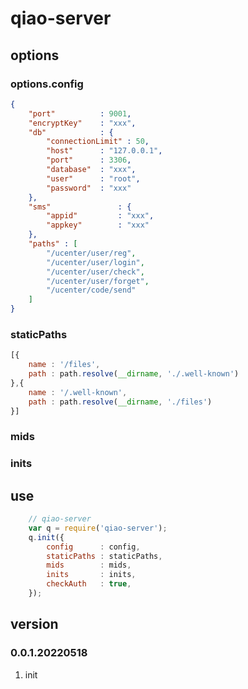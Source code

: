 # qiao-server

## options
### options.config
```json
{
	"port"			: 9001,
	"encryptKey" 	: "xxx",
	"db" 			: {
		"connectionLimit" : 50,
		"host"		: "127.0.0.1", 
	    "port"		: 3306,
	    "database"	: "xxx",
	    "user"		: "root",
	    "password"	: "xxx"
	},
	"sms"               : {
		"appid"         : "xxx",
		"appkey"        : "xxx"
	},
	"paths" : [
		"/ucenter/user/reg",
		"/ucenter/user/login",
		"/ucenter/user/check",
		"/ucenter/user/forget",
		"/ucenter/code/send"
	]
}
```

### staticPaths
```js
[{
	name : '/files',
	path : path.resolve(__dirname, './.well-known')
},{
	name : '/.well-known',
	path : path.resolve(__dirname, './files')
}]
```

### mids

### inits

## use
```js
    // qiao-server
    var q = require('qiao-server');
    q.init({
        config		: config,
        staticPaths	: staticPaths,
        mids		: mids,
        inits		: inits,
        checkAuth	: true,
    });
```

## version
### 0.0.1.20220518
1. init